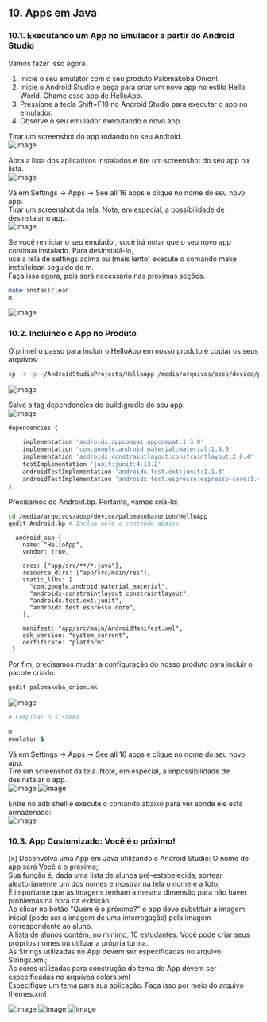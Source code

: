## 10. Apps em Java

### 10.1. Executando um App no Emulador a partir do Android Studio

Vamos fazer isso agora.  
  
1. Inicie o seu emulator com o seu produto Palomakoba Onion!.  
2. Inicie o Android Studio e peça para criar um novo app no estilo Hello World. Chame esse app de HelloApp.  
3. Pressione a tecla Shift+F10 no Android Studio para executar o app no emulador.  
4. Observe o seu emulador executando o novo app.  
  
Tirar um screenshot do app rodando no seu Android.  
![image](https://user-images.githubusercontent.com/19675356/228988951-3370fcfa-3e98-4129-bd9c-b3d3e432f82a.png)
  
  
Abra a lista dos aplicativos instalados e tire um screenshot do seu app na lista.  
![image](https://user-images.githubusercontent.com/19675356/228989211-eaba3aa9-c2f5-4690-a37c-745fce866b00.png)
  
  
Vá em Settings → Apps → See all 16 apps e clique no nome do seu novo app.  
Tirar um screenshot da tela. Note, em especial, a possibilidade de desinstalar o app.  
![image](https://user-images.githubusercontent.com/19675356/228989338-ace88f79-3058-4017-b9b2-fabcaba6a81a.png)
  
  
Se você reiniciar o seu emulador, você irá notar que o seu novo app continua instalado. Para desinstalá-lo,  
use a tela de settings acima ou (mais lento) execute o comando make installclean seguido de m.  
Faça isso agora, pois será necessário nas próximas seções.  

```bash
make installclean
m
```
![image](https://user-images.githubusercontent.com/19675356/228994431-25531bd3-65d8-4ef8-acfd-0949d06f124f.png)

### 10.2. Incluindo o App no Produto  

O primeiro passo para incluir o HelloApp em nosso produto é copiar os seus arquivos:   
```bash
cp -r -p ~/AndroidStudioProjects/HelloApp /media/arquivos/aosp/device/palomakoba/onion/
```
![image](https://user-images.githubusercontent.com/19675356/228994523-6b1d6de3-305d-4131-bf3f-9d4154c13c2b.png)
  
Salve a tag dependencies do build.gradle do seu app.  
![image](https://user-images.githubusercontent.com/19675356/228994859-e08c42c9-90a3-4d0a-b459-7b4b8cef061d.png)

```bash
dependencies {

    implementation 'androidx.appcompat:appcompat:1.3.0'
    implementation 'com.google.android.material:material:1.4.0'
    implementation 'androidx.constraintlayout:constraintlayout:2.0.4'
    testImplementation 'junit:junit:4.13.2'
    androidTestImplementation 'androidx.test.ext:junit:1.1.3'
    androidTestImplementation 'androidx.test.espresso:espresso-core:3.4.0'
}
```
  
Precisamos do Android.bp. Portanto, vamos criá-lo:  
```bash
cd /media/arquivos/aosp/device/palomakoba/onion/HelloApp
gedit Android.bp # Inclua nele o conteúdo abaixo
```
```
  android_app {
    name: "HelloApp",
    vendor: true,
    
    srcs: ["app/src/**/*.java"],
    resource_dirs: ["app/src/main/res"],
    static_libs: [
      "com.google.android.material_material",
      "androidx-constraintlayout_constraintlayout",
      "androidx.test.ext.junit",
      "androidx.test.espresso.core",
    ],
    
    manifest: "app/src/main/AndroidManifest.xml",
    sdk_version: "system_current",
    certificate: "platform",
 }
```
  
Por fim, precisamos mudar a configuração do nosso produto para incluir o pacote criado:
```bash
gedit palomakoba_onion.mk
```
![image](https://user-images.githubusercontent.com/19675356/228995697-741bc8bc-5ad0-426d-b912-31c77f134e5d.png)

```bash
# Compilar o sistema

m
emulator &
```

Vá em Settings → Apps → See all 16 apps e clique no nome do seu novo app.  
Tire um screenshot da tela. Note, em especial, a impossibilidade de desinstalar o app.  
![image](https://user-images.githubusercontent.com/19675356/228998766-2c421531-592c-45fc-a232-7e58034d44fd.png)
![image](https://user-images.githubusercontent.com/19675356/228998930-7dfe9c4b-bc11-4769-8c62-e8e66733d318.png)


Entre no adb shell e execute o comando abaixo para ver aonde ele está armazenado:  
![image](https://user-images.githubusercontent.com/19675356/228999002-c17fa59f-6034-46af-9995-21f0329a199a.png)
  
  
### 10.3. App Customizado: Você é o próximo!

[x] Desenvolva uma App em Java utilizando o Android Studio: 
  O nome de app será Você é o próximo;  
  Sua função é, dada uma lista de alunos pré-estabelecida, sortear aleatoriamente um dos nomes e mostrar na tela o nome e a foto;  
  É importante que as imagens tenham a mesma dimensão para não haver problemas na hora da exibição.  
  Ao clicar no botão "Quem é o próximo?" o app deve substituir a imagem inicial (pode ser a imagem de uma interrogação) pela imagem correspondente ao aluno.  
  A lista de alunos contém, no mínimo, 10 estudantes. Você pode criar seus próprios nomes ou utilizar a própria turma.  
  As Strings utilizadas no App devem ser especificadas no arquivo Strings.xml;   
  As cores utilizadas para construção do tema do App devem ser especificadas no arquivos colors.xml  
  Especifique um tema para sua aplicação. Faça isso por meio do arquivo themes.xml  
  
![image](https://user-images.githubusercontent.com/19675356/229002020-189d7e1b-e553-4b07-8a36-03b5f45ab93e.png)
![image](https://user-images.githubusercontent.com/19675356/229002322-ea1475ef-ff6a-4479-b4c7-d1b7963b2dce.png)
![image](https://user-images.githubusercontent.com/19675356/229002369-ff3e0d8b-50df-4daa-a19a-48ac83d8bfcd.png)

